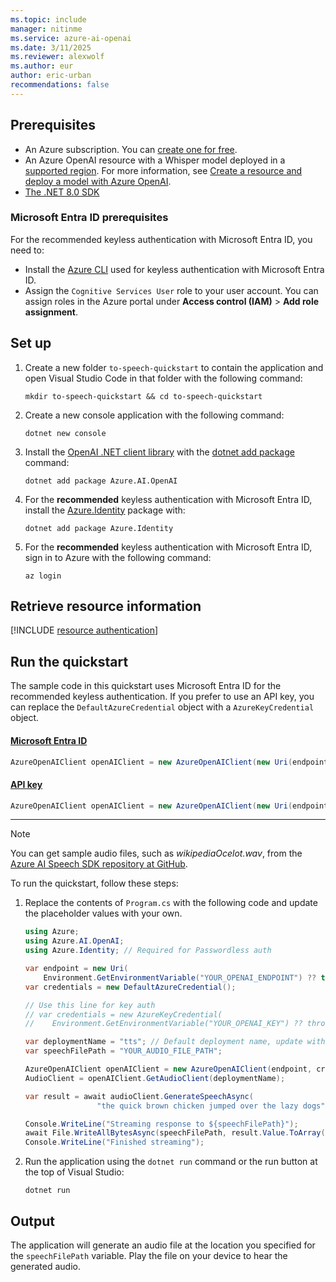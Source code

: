 ```yaml
---
ms.topic: include
manager: nitinme
ms.service: azure-ai-openai
ms.date: 3/11/2025
ms.reviewer: alexwolf
ms.author: eur
author: eric-urban
recommendations: false
---
```


## Prerequisites

- An Azure subscription. You can [create one for free](https://azure.microsoft.com/free/cognitive-services?azure-portal=true).
- An Azure OpenAI resource with a Whisper model deployed in a [supported region](../concepts/models.md#whisper-models). For more information, see [Create a resource and deploy a model with Azure OpenAI](../how-to/create-resource.md).
- [The .NET 8.0 SDK](https://dotnet.microsoft.com/en-us/download)

### Microsoft Entra ID prerequisites

For the recommended keyless authentication with Microsoft Entra ID, you need to:
- Install the [Azure CLI](/cli/azure/install-azure-cli) used for keyless authentication with Microsoft Entra ID.
- Assign the `Cognitive Services User` role to your user account. You can assign roles in the Azure portal under **Access control (IAM)** > **Add role assignment**.

## Set up

1. Create a new folder `to-speech-quickstart` to contain the application and open Visual Studio Code in that folder with the following command:

    ```shell
    mkdir to-speech-quickstart && cd to-speech-quickstart
    ```

1. Create a new console application with the following command:

    ```shell
    dotnet new console
    ```

3. Install the [OpenAI .NET client library](https://www.nuget.org/packages/Azure.AI.OpenAI/) with the [dotnet add package](/dotnet/core/tools/dotnet-add-package) command:

    ```console
    dotnet add package Azure.AI.OpenAI
    ```

1. For the **recommended** keyless authentication with Microsoft Entra ID, install the [Azure.Identity](https://www.nuget.org/packages/Azure.Identity) package with:

    ```console
    dotnet add package Azure.Identity
    ```

1. For the **recommended** keyless authentication with Microsoft Entra ID, sign in to Azure with the following command:

    ```console
    az login
    ```

## Retrieve resource information

[!INCLUDE [resource authentication](resource-authentication.md)]

## Run the quickstart

The sample code in this quickstart uses Microsoft Entra ID for the recommended keyless authentication. If you prefer to use an API key, you can replace the `DefaultAzureCredential` object with a `AzureKeyCredential` object. 

#### [Microsoft Entra ID](#tab/keyless)

```csharp
AzureOpenAIClient openAIClient = new AzureOpenAIClient(new Uri(endpoint), new DefaultAzureCredential()); 
```

#### [API key](#tab/api-key)

```csharp
AzureOpenAIClient openAIClient = new AzureOpenAIClient(new Uri(endpoint), new AzureKeyCredential(key));
```
---

> [!NOTE]
> You can get sample audio files, such as *wikipediaOcelot.wav*, from the [Azure AI Speech SDK repository at GitHub](https://github.com/Azure-Samples/cognitive-services-speech-sdk/tree/master/sampledata/audiofiles).

To run the quickstart, follow these steps:

1. Replace the contents of `Program.cs` with the following code and update the placeholder values with your own.
    
    ```csharp
    using Azure;
    using Azure.AI.OpenAI;
    using Azure.Identity; // Required for Passwordless auth
    
    var endpoint = new Uri(
        Environment.GetEnvironmentVariable("YOUR_OPENAI_ENDPOINT") ?? throw new ArgumentNullException());
    var credentials = new DefaultAzureCredential();

    // Use this line for key auth
    // var credentials = new AzureKeyCredential(
    //    Environment.GetEnvironmentVariable("YOUR_OPENAI_KEY") ?? throw new ArgumentNullException());

    var deploymentName = "tts"; // Default deployment name, update with your own if necessary
    var speechFilePath = "YOUR_AUDIO_FILE_PATH";
    
    AzureOpenAIClient openAIClient = new AzureOpenAIClient(endpoint, credentials);
    AudioClient = openAIClient.GetAudioClient(deploymentName);
    
    var result = await audioClient.GenerateSpeechAsync(
                    "the quick brown chicken jumped over the lazy dogs");
    
    Console.WriteLine("Streaming response to ${speechFilePath}");
    await File.WriteAllBytesAsync(speechFilePath, result.Value.ToArray());
    Console.WriteLine("Finished streaming");
    ```

1. Run the application using the `dotnet run` command or the run button at the top of Visual Studio:

    ```dotnetcli
    dotnet run
    ```

## Output

The application will generate an audio file at the location you specified for the `speechFilePath` variable. Play the file on your device to hear the generated audio.
